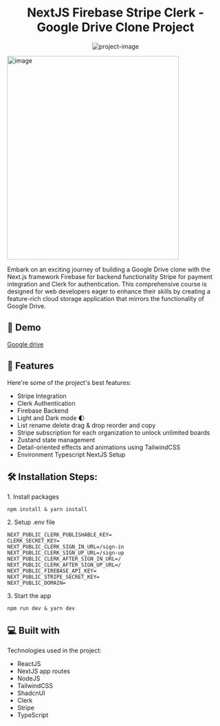 <h1 align="center" id="title">NextJS Firebase Stripe Clerk - Google Drive Clone Project</h1>

<p align="center"><img src="https://media.graphassets.com/u1mIG68sT6Gz79zhMurn" alt="project-image"></p>

<img width="399" height="473" alt="image" src="https://github.com/user-attachments/assets/12169361-f19a-4a76-9220-5c16505e7356" />


<p id="description">Embark on an exciting journey of building a Google Drive clone with the Next.js framework Firebase for backend functionality Stripe for payment integration and Clerk for authentication. This comprehensive course is designed for web developers eager to enhance their skills by creating a feature-rich cloud storage application that mirrors the functionality of Google Drive.</p>

<h2>🚀 Demo</h2>

[Google drive]()

<h2>🧐 Features</h2>

Here're some of the project's best features:

- Stripe Integration
- Clerk Authentication
- Firebase Backend
- Light and Dark mode 🌓
- List rename delete drag & drop reorder and copy
- Stripe subscription for each organization to unlock unlimited boards
- Zustand state management
- Detail-oriented effects and animations using TailwindCSS
- Environment Typescript NextJS Setup

<h2>🛠️ Installation Steps:</h2>

<p>1. Install packages</p>

```
npm install & yarn install
```

<p>2. Setup .env file</p>

```
NEXT_PUBLIC_CLERK_PUBLISHABLE_KEY=
CLERK_SECRET_KEY=
NEXT_PUBLIC_CLERK_SIGN_IN_URL=/sign-in
NEXT_PUBLIC_CLERK_SIGN_UP_URL=/sign-up
NEXT_PUBLIC_CLERK_AFTER_SIGN_IN_URL=/
NEXT_PUBLIC_CLERK_AFTER_SIGN_UP_URL=/
NEXT_PUBLIC_FIREBASE_API_KEY=
NEXT_PUBLIC_STRIPE_SECRET_KEY=
NEXT_PUBLIC_DOMAIN=
```

<p>3. Start the app</p>

```
npm run dev & yarn dev
```

<h2>💻 Built with</h2>

Technologies used in the project:

- ReactJS
- NextJS app routes
- NodeJS
- TailwindCSS
- ShadcnUI
- Clerk
- Stripe
- TypeScript
